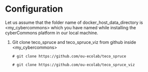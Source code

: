 Configuration
==============

Let us assume that the folder name of docker_host_data_directory is <my_cybercommons> which you have named while installing the cyberCommons platform in our local machine.

1. Git clone teco_spruce and teco_spruce_viz from github inside <my_cybercommons>
   

     `# git clone https://github.com/ou-ecolab/teco_spruce`

     `# git clone https://github.com/ou-ecolab/teco_spruce_viz`
